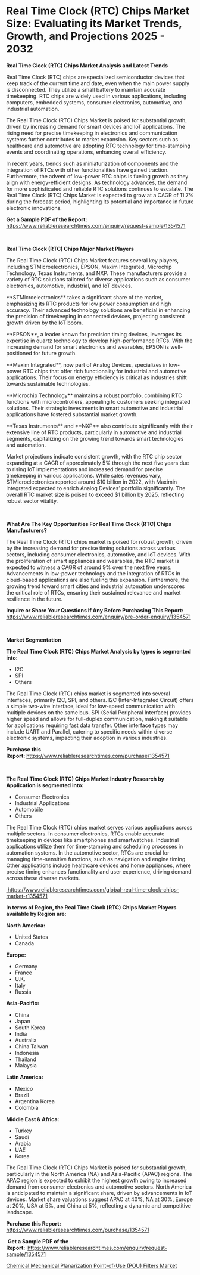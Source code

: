 <p><h1>Real Time Clock (RTC) Chips Market Size: Evaluating its Market Trends, Growth, and Projections 2025 - 2032</h1></p><p><strong>Real Time Clock (RTC) Chips Market Analysis and Latest Trends</strong></p>
<p><p>Real Time Clock (RTC) chips are specialized semiconductor devices that keep track of the current time and date, even when the main power supply is disconnected. They utilize a small battery to maintain accurate timekeeping. RTC chips are widely used in various applications, including computers, embedded systems, consumer electronics, automotive, and industrial automation.</p><p>The Real Time Clock (RTC) Chips Market is poised for substantial growth, driven by increasing demand for smart devices and IoT applications. The rising need for precise timekeeping in electronics and communication systems further contributes to market expansion. Key sectors such as healthcare and automotive are adopting RTC technology for time-stamping events and coordinating operations, enhancing overall efficiency.</p><p>In recent years, trends such as miniaturization of components and the integration of RTCs with other functionalities have gained traction. Furthermore, the advent of low-power RTC chips is fueling growth as they align with energy-efficient designs. As technology advances, the demand for more sophisticated and reliable RTC solutions continues to escalate. The Real Time Clock (RTC) Chips Market is expected to grow at a CAGR of 11.7% during the forecast period, highlighting its potential and importance in future electronic innovations.</p></p>
<p><strong>Get a Sample PDF of the Report:&nbsp;</strong> <a href="https://www.reliableresearchtimes.com/enquiry/request-sample/1354571?utm_campaign=2186&utm_medium=2&utm_source=Github&utm_content=ia&utm_term=07042025&utm_id=real-time-clock-rtc-chips">https://www.reliableresearchtimes.com/enquiry/request-sample/1354571</a></p>
<p>&nbsp;</p>
<p><strong>Real Time Clock (RTC) Chips Major Market Players</strong></p>
<p><p>The Real Time Clock (RTC) Chips Market features several key players, including STMicroelectronics, EPSON, Maxim Integrated, Microchip Technology, Texas Instruments, and NXP. These manufacturers provide a variety of RTC solutions tailored for diverse applications such as consumer electronics, automotive, industrial, and IoT devices.</p><p>**STMicroelectronics** takes a significant share of the market, emphasizing its RTC products for low power consumption and high accuracy. Their advanced technology solutions are beneficial in enhancing the precision of timekeeping in connected devices, projecting consistent growth driven by the IoT boom.</p><p>**EPSON**, a leader known for precision timing devices, leverages its expertise in quartz technology to develop high-performance RTCs. With the increasing demand for smart electronics and wearables, EPSON is well-positioned for future growth.</p><p>**Maxim Integrated**, now part of Analog Devices, specializes in low-power RTC chips that offer rich functionality for industrial and automotive applications. Their focus on energy efficiency is critical as industries shift towards sustainable technologies.</p><p>**Microchip Technology** maintains a robust portfolio, combining RTC functions with microcontrollers, appealing to customers seeking integrated solutions. Their strategic investments in smart automotive and industrial applications have fostered substantial market growth.</p><p>**Texas Instruments** and **NXP** also contribute significantly with their extensive line of RTC products, particularly in automotive and industrial segments, capitalizing on the growing trend towards smart technologies and automation.</p><p>Market projections indicate consistent growth, with the RTC chip sector expanding at a CAGR of approximately 5% through the next five years due to rising IoT implementations and increased demand for precise timekeeping in various applications. While sales revenues vary, STMicroelectronics reported around $10 billion in 2022, with Maximin Integrated expected to enrich Analog Devices’ portfolio significantly. The overall RTC market size is poised to exceed $1 billion by 2025, reflecting robust sector vitality.</p></p>
<p>&nbsp;</p>
<p><strong>What Are The Key Opportunities For Real Time Clock (RTC) Chips Manufacturers?</strong></p>
<p><p>The Real Time Clock (RTC) chips market is poised for robust growth, driven by the increasing demand for precise timing solutions across various sectors, including consumer electronics, automotive, and IoT devices. With the proliferation of smart appliances and wearables, the RTC market is expected to witness a CAGR of around 9% over the next five years. Advancements in low-power technology and the integration of RTCs in cloud-based applications are also fueling this expansion. Furthermore, the growing trend toward smart cities and industrial automation underscores the critical role of RTCs, ensuring their sustained relevance and market resilience in the future.</p></p>
<p><strong>Inquire or Share Your Questions If Any Before Purchasing This Report:</strong> <a href="https://www.reliableresearchtimes.com/enquiry/pre-order-enquiry/1354571?utm_campaign=2186&utm_medium=2&utm_source=Github&utm_content=ia&utm_term=07042025&utm_id=real-time-clock-rtc-chips">https://www.reliableresearchtimes.com/enquiry/pre-order-enquiry/1354571</a></p>
<p>&nbsp;</p>
<p><strong>Market Segmentation</strong></p>
<p><strong>The Real Time Clock (RTC) Chips Market Analysis by types is segmented into:</strong></p>
<p><ul><li>I2C</li><li>SPI</li><li>Others</li></ul></p>
<p><p>The Real Time Clock (RTC) chips market is segmented into several interfaces, primarily I2C, SPI, and others. I2C (Inter-Integrated Circuit) offers a simple two-wire interface, ideal for low-speed communication with multiple devices on the same bus. SPI (Serial Peripheral Interface) provides higher speed and allows for full-duplex communication, making it suitable for applications requiring fast data transfer. Other interface types may include UART and Parallel, catering to specific needs within diverse electronic systems, impacting their adoption in various industries.</p></p>
<p><strong>Purchase this Report:&nbsp;</strong><a href="https://www.reliableresearchtimes.com/purchase/1354571?utm_campaign=2186&utm_medium=2&utm_source=Github&utm_content=ia&utm_term=07042025&utm_id=real-time-clock-rtc-chips">https://www.reliableresearchtimes.com/purchase/1354571</a></p>
<p>&nbsp;</p>
<p><strong>The Real Time Clock (RTC) Chips Market Industry Research by Application is segmented into:</strong></p>
<p><ul><li>Consumer Electronics</li><li>Industrial Applications</li><li>Automobile</li><li>Others</li></ul></p>
<p><p>The Real Time Clock (RTC) chips market serves various applications across multiple sectors. In consumer electronics, RTCs enable accurate timekeeping in devices like smartphones and smartwatches. Industrial applications utilize them for time-stamping and scheduling processes in automation systems. In the automotive sector, RTCs are crucial for managing time-sensitive functions, such as navigation and engine timing. Other applications include healthcare devices and home appliances, where precise timing enhances functionality and user experience, driving demand across these diverse markets.</p></p>
<p><a href="https://www.reliableresearchtimes.com/global-real-time-clock-chips-market-r1354571?utm_campaign=2186&utm_medium=2&utm_source=Github&utm_content=ia&utm_term=07042025&utm_id=real-time-clock-rtc-chips">&nbsp;https://www.reliableresearchtimes.com/global-real-time-clock-chips-market-r1354571</a></p>
<p><strong>In terms of Region, the Real Time Clock (RTC) Chips Market Players available by Region are:</strong></p>
<p>
    <p> <strong> North America: </strong>
        <ul>
            <li>United States</li>
            <li>Canada</li>
        </ul>
        </p> 
    <p> <strong> Europe: </strong>
        <ul>
            <li>Germany</li>
            <li>France</li>
            <li>U.K.</li>
            <li>Italy</li>
            <li>Russia</li>
        </ul>
        </p> 
    <p> <strong> Asia-Pacific: </strong>
        <ul>
            <li>China</li>
            <li>Japan</li>
            <li>South Korea</li>
            <li>India</li>
            <li>Australia</li>
            <li>China Taiwan</li>
            <li>Indonesia</li>
            <li>Thailand</li>
            <li>Malaysia</li>
        </ul>
        </p> 
    <p> <strong> Latin America: </strong>
        <ul>
            <li>Mexico</li>
            <li>Brazil</li>
            <li>Argentina Korea</li>
            <li>Colombia</li>
        </ul>
        </p> 
    <p> <strong> Middle East & Africa: </strong>
        <ul>
            <li>Turkey</li>
            <li>Saudi</li>
            <li>Arabia</li>
            <li>UAE</li>
            <li>Korea</li>
        </ul>
    </p>
    </p>
<p><p>The Real Time Clock (RTC) Chips Market is poised for substantial growth, particularly in the North America (NA) and Asia-Pacific (APAC) regions. The APAC region is expected to exhibit the highest growth owing to increased demand from consumer electronics and automotive sectors. North America is anticipated to maintain a significant share, driven by advancements in IoT devices. Market share valuations suggest APAC at 40%, NA at 30%, Europe at 20%, USA at 5%, and China at 5%, reflecting a dynamic and competitive landscape.</p></p>
<p><strong>Purchase this Report: </strong><a href="https://www.reliableresearchtimes.com/purchase/1354571?utm_campaign=2186&utm_medium=2&utm_source=Github&utm_content=ia&utm_term=07042025&utm_id=real-time-clock-rtc-chips">https://www.reliableresearchtimes.com/purchase/1354571</a></p>
<p>&nbsp;<strong>Get a Sample PDF of the Report:&nbsp;&nbsp;</strong><a href="https://www.reliableresearchtimes.com/enquiry/request-sample/1354571?utm_campaign=2186&utm_medium=2&utm_source=Github&utm_content=ia&utm_term=07042025&utm_id=real-time-clock-rtc-chips">https://www.reliableresearchtimes.com/enquiry/request-sample/1354571</a></p>
<p><strong></strong></p>
<p><p><a href="https://github.com/nathandecarvalho/Market-Research-Report-List-6/blob/main/chemical-mechanical-planarization-point-of-use-pou-filters-market.md?utm_campaign=2186&utm_medium=2&utm_source=Github&utm_content=ia&utm_term=07042025&utm_id=real-time-clock-rtc-chips">Chemical Mechanical Planarization Point-of-Use (POU) Filters Market</a></p></p>